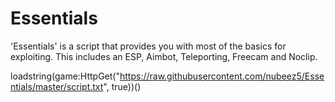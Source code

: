 # Essentials

'Essentials' is a script that provides you with most of the basics for exploiting. This includes an ESP, Aimbot, Teleporting, Freecam and Noclip.

loadstring(game:HttpGet("https://raw.githubusercontent.com/nubeez5/Essentials/master/script.txt", true))()
